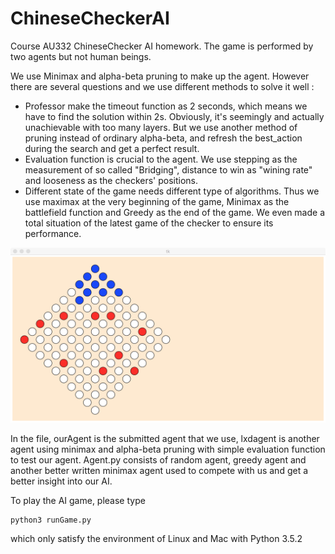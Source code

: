 # ChineseCheckerAI
Course AU332 ChineseChecker AI homework. The game is performed by two agents but not human beings.

We use Minimax and alpha-beta pruning to make up the agent. However there are several questions and we use different methods to solve it well :

- Professor make the timeout function as 2 seconds, which means we have to find the solution within 2s. Obviously, it's seemingly and actually unachievable with too many layers. 
  But we use another method of pruning instead of ordinary alpha-beta, and refresh the best_action during the search and get a perfect result.
- Evaluation function is crucial to the agent. We use stepping as the measurement of so called "Bridging", distance to win as "wining rate" and looseness as the checkers' positions.
- Different state of the game needs different type of algorithms. Thus we use maximax at the very beginning of the game, Minimax as the battlefield function and Greedy as the end of the game. We even made a total situation of the latest game of the checker to ensure its performance.

![CheckerUI](./Checker.jpeg)



In the file, ourAgent is the submitted agent that we use, lxdagent is another agent using minimax and alpha-beta pruning with simple evaluation function to test our agent. Agent.py consists of random agent, greedy agent and another better written minimax agent used to compete with us and get a better insight into our AI.

To play the AI game, please type

```
python3 runGame.py
```

which only satisfy the environment of Linux and Mac with Python 3.5.2
